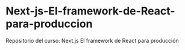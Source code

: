 # Next-js-El-framework-de-React-para-produccion
Repositorio del curso: Next.js El framework de React para producción

